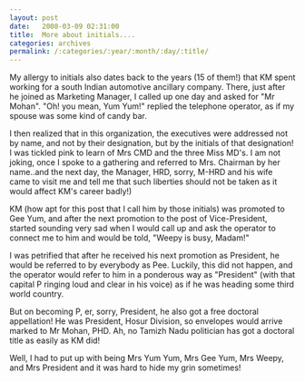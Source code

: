 ```yaml
---
layout: post
date:	2008-03-09 02:31:00
title:  More about initials....
categories: archives
permalink: /:categories/:year/:month/:day/:title/
---
```

My allergy to initials also dates back to the years (15 of them!) that KM spent working for a south Indian automotive ancillary company. There, just after he joined as Marketing Manager, I called up one day and asked for "Mr Mohan". "Oh! you mean, Yum Yum!" replied the telephone operator, as if my spouse was some kind of candy bar. 

I then realized that in this organization, the executives were addressed not by name, and not by their designation, but by the initials of that designation! I was tickled pink to learn of Mrs CMD and the three Miss MD's. I am not joking, once I spoke to a gathering and referred to Mrs. Chairman by her name..and the next day, the Manager, HRD, sorry, M-HRD and his wife came to visit me and tell me that such liberties should not be taken as it would affect KM's career badly!)

KM (how apt for this post that I call him by those initials) was promoted to Gee Yum, and after the next promotion to the post of Vice-President, started sounding very sad when I would call up and ask the operator to connect me to him and would be told, "Weepy is busy, Madam!"

I was petrified that after he received his next promotion as President, he would be referred to by everybody as Pee. Luckily, this did not happen, and the operator would refer to him in a ponderous way as "President" (with that capital P ringing loud and clear in his voice) as if he was heading some third world country.

But on becoming P, er, sorry, President, he also got a free doctoral appellation! He was President, Hosur Division, so envelopes would arrive marked to Mr Mohan, PHD. Ah, no Tamizh Nadu politician has got a doctoral title as easily as KM did!

Well, I had to put up with being Mrs Yum Yum, Mrs Gee Yum, Mrs Weepy, and Mrs President and it was hard to hide my grin sometimes!
